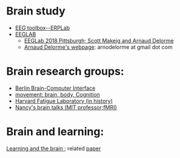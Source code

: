 
# Brain study 
* [EEG toolbox--ERPLab](https://github.com/lucklab/erplab)
* [EEGLAB](https://sccn.ucsd.edu/eeglab/index.php)
  - [EEGLab 2018 Pittsburgh; Scott Makeig and Arnaud Delorme](https://sccn.ucsd.edu/wiki/EEGLAB_2018_Pittsburgh)
  - [Arnaud Delorme's webpage](http://arnauddelorme.com/): arnodelorme at gmail dot com
  


# Brain research groups:
  - [Berlin Brain-Computer Interface](https://github.com/bbci)
  - [movement: brain, body, Cognition](https://www.facebook.com/movement2017/)
  - [Harvard Fatigue Laboratory (in history)](http://www.humankinetics.com/excerpts/excerpts/harvard-fatigue-laboratory-influential-in-promoting-exercise-physiology-research)
  - [Nancy's brain talks (MIT professor;fMRI)](https://nancysbraintalks.mit.edu/)


# Brain and learning:
[Learning and the brain ](https://www.learningandthebrain.com/blog/technology-and-divided-attention/); related [paper](https://link.springer.com/article/10.1007/s10739-014-9387-y)
